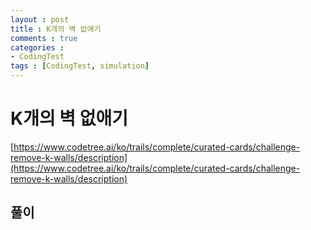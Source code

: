 ```yaml
---
layout : post
title : K개의 벽 없애기
comments : true
categories : 
- CodingTest
tags : [CodingTest, simulation]
---
```


# K개의 벽 없애기

[https://www.codetree.ai/ko/trails/complete/curated-cards/challenge-remove-k-walls/description](https://www.codetree.ai/ko/trails/complete/curated-cards/challenge-remove-k-walls/description)


## 풀이

```cpp


```